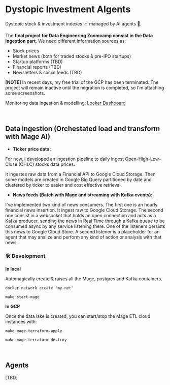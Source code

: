 # Dystopic Investment AIgents

Dystopic stock &amp; investment indexes 📈 managed by AI agents 🤖.

The **final project for Data Engineering Zoomcamp consist in the Data Ingestion part**. We need different information sources as:
- Stock prices
- Market news (both for traded stocks & pre-IPO startups)
- Startup platforms (TBD)
- Financial reports (TBD)
- Newsletters & social feeds (TBD)

**[NOTE]** In recent days, my free trial of the GCP has been terminated. The project will remain inactive until the migration is completed, so I'm attaching some screenshots.

Monitoring data ingestion & modelling: [Looker Dashboard](https://lookerstudio.google.com/s/qK5FsFOEH7A)

<br>

## Data ingestion (Orchestated load and transform with Mage AI)

- **Ticker price data:**

For now, I developed an ingestion pipeline to daily ingest Open-High-Low-Close (OHLC) stocks data prices. 

It ingestes raw data from a Financial API to Google Cloud Storage. Then some models are created in Google Big Query partitioned by date and clustered by ticker to easier and cost effective retrieval.

- **News feeds (Batch with Mage and streaming with Kafka events):**

I've implemented two kind of news consumers. The first one is an hourly financial news insertion. It ingest raw to Google Cloud Storage.
The second one consist in a websocket that holds an open connection and acts as a Kafka producer, sending the news in Real Time through a Kafka queue to be consumed async by any service listening there. One of the listeners persists this news to Google Cloud Store. A second listener is a placeholder for an agent that may analize and perform any kind of action or analysis with that news.

### 🛠 Development

**In local**

Automagically create & raises all the Mage, postgres and Kafka containers.

`docker network create "my-net"`

`make start-mage`


**In GCP**


Once the data lake is created, you can start/stop the Mage ETL cloud instances with:

`make mage-terraform-apply` 

`make mage-terraform-destroy`


<br>

## Agents

[TBD]
